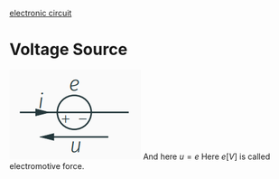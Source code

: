 [electronic circuit](electronic%20circuit)
# Voltage Source
![Pasted image 20221026205842](../attachments/Pasted%20image%2020221026205842.png)
And here $u=e$
Here $e[V]$ is called electromotive force.